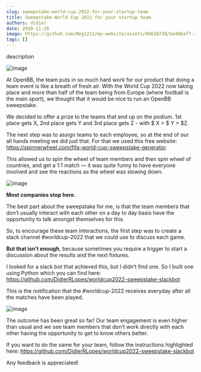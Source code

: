 ```yaml
---
slug: sweepstake-world-cup-2022-for-your-startup-team
title: Sweepstake World Cup 2022 for your startup team
authors: didier
date: 2010-11-26
image: https://github.com/Meg1211/my-website/assets/88618738/ba486af7-2579-4c00-a575-278cb74faeb6
tags: []
---
```


description

<!-- truncate -->

![image](https://github.com/Meg1211/my-website/assets/88618738/ba486af7-2579-4c00-a575-278cb74faeb6)

At OpenBB, the team puts in so much hard work for our product that doing a team event is like a breath of fresh air. With the World Cup 2022 now taking place and more than half of the team being from Europe (where football is the main sport), we thought that it would be nice to run an OpenBB sweepstake.

We decided to offer a prize to the teams that end up on the podium. 1st place gets X, 2nd place gets Y and 3rd place gets Z - with $ X > $ Y > $Z.

The next step was to assign teams to each employee, so at the end of our all hands meeting we did just that. For that we used this free website: https://spinnerwheel.com/fifa-world-cup-sweepstake-generator.

This allowed us to spin the wheel of team members and then spin wheel of countries, and get a 1:1 match — it was quite funny to have everyone involved and see the reactions as the wheel was slowing down.

![image](https://github.com/Meg1211/my-website/assets/88618738/ab35cfc3-143f-43bf-b345-0999289a4442)

**Most companies stop here.**

The best part about the sweepstake for me, is that the team members that don’t usually interact with each other on a day to day basis have the opportunity to talk amongst themselves for this.

So, to encourage these team interactions, the first step was to create a slack channel #worldcup-2022 that we could use to discuss each game.

**But that isn’t enough**, because sometimes you require a trigger to start a discussion about the results and the next fixtures.

I looked for a slack bot that achieved this, but I didn’t find one.
So I built one using Python which you can find here: https://github.com/DidierRLopes/worldcup2022-sweepstake-slackbot

This is the notification that the #worldcup-2022 receives everyday after all the matches have been played.

![image](https://github.com/Meg1211/my-website/assets/88618738/7e91f7e9-b085-455f-9768-4da69d409c52)

The outcome has been great so far! Our team engagement is even higher than usual and we see team members that don’t work directly with each other having the opportunity to get to know others better.

If you want to do the same for your team, follow the instructions highlighted here: https://github.com/DidierRLopes/worldcup2022-sweepstake-slackbot

Any feedback is appreciated!
